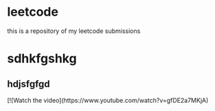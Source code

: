 # leetcode
this is a repository of my leetcode submissions
<h1>sdhkfgshkg</h1>
<h2>hdjsfgfgd</h2>
[![Watch the video](https://www.youtube.com/watch?v=gfDE2a7MKjA)
